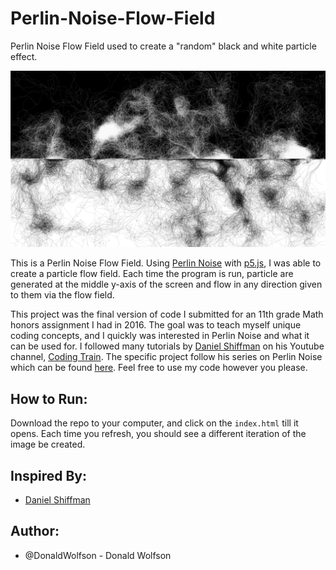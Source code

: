 # Perlin-Noise-Flow-Field
Perlin Noise Flow Field used to create a "random" black and white particle effect.

![Perlin Noise Flow Field Example](/img/Example.png)

This is a Perlin Noise Flow Field. Using [Perlin Noise](https://en.wikipedia.org/wiki/Perlin_noise) with [p5.js](https://p5js.org/), I was able to create a particle flow field. Each time the program is run, particle are generated at the middle y-axis of the screen and flow in any direction given to them via the flow field.

This project was the final version of code I submitted for an 11th grade Math honors assignment I had in 2016. The goal was to teach myself unique coding concepts, and I quickly was interested in Perlin Noise and what it can be used for. I followed many tutorials by [Daniel Shiffman](https://shiffman.net/) on his Youtube channel, [Coding Train](https://www.youtube.com/user/shiffman). The specific project follow his series on Perlin Noise which can be found [here](https://www.youtube.com/watch?v=Qf4dIN99e2w&list=PLRqwX-V7Uu6bgPNQAdxQZpJuJCjeOr7VD). Feel free to use my code however you please.

## How to Run:
Download the repo to your computer, and click on the ```index.html``` till it opens. Each time you refresh, you should see a different iteration of the image be created.

## Inspired By:
- [Daniel Shiffman](https://shiffman.net/)

## Author:
 - @DonaldWolfson - Donald Wolfson